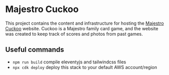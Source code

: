 # Majestro Cuckoo

This project contains the content and infrastructure for hosting the [Majestro Cuckoo](https://majestrocuckoo.com) website. Cuckoo is a Majestro family card game, and the website was created to keep track of scores and photos from past games.

## Useful commands

* `npm run build`   compile eleventyjs and tailwindcss files
* `npx cdk deploy`  deploy this stack to your default AWS account/region
